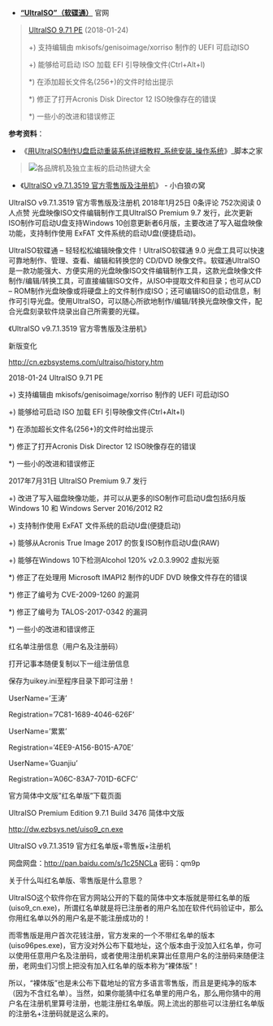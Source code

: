 ﻿- [**“UltraISO”（软碟通）**](https://cn.ezbsystems.com/) 官网

>  [UltraISO 9.71 PE](http://cn.ezbsystems.com/ultraiso/download.htm) (2018-01-24)  	　 	
> 
> 
> +) 支持编辑由 mkisofs/genisoimage/xorriso 制作的 UEFI 可启动ISO
> 
> +) 能够给可启动 ISO 加载 EFI 引导映像文件(Ctrl+Alt+I)
> 
> *) 在添加超长文件名(256+)的文件时给出提示
> 
> *) 修正了打开Acronis Disk Director 12 ISO映像存在的错误
> 
> *) 一些小的改进和错误修正

**参考资料**：

- 《[用UltraISO制作U盘启动重装系统详细教程_系统安装_操作系统](https://www.jb51.net/os/526190.html)》_脚本之家

>  <img src='https://files.jb51.net/file_images/article/201701/2017011123405096.jpg' alt='各品牌机及独立主板的启动热键大全'/>
 
- 《[UltraISO v9.7.1.3519 官方零售版及注册机](https://whitewolf.space/ultraiso-key/)》 - 小白狼の窝

UltraISO v9.7.1.3519 官方零售版及注册机
 2018年1月25日	 0条评论  752次阅读  0人点赞
光盘映像ISO文件编辑制作工具UltraISO Premium 9.7 发行，此次更新ISO制作可启动U盘支持Windows 10创意更新者6月版，主要改进了写入磁盘映像功能，支持制作使用 ExFAT 文件系统的启动U盘(便捷启动)。

UltraISO软碟通 – 轻轻松松编辑映像文件！UltraISO软碟通 9.0 光盘工具可以快速可靠地制作、管理、查看、编辑和转换您的 CD/DVD 映像文件。软碟通UltraISO是一款功能强大、方便实用的光盘映像ISO文件编辑制作工具，这款光盘映像文件制作/编辑/转换工具，可直接编辑ISO文件，从ISO中提取文件和目录；也可从CD – ROM制作光盘映像或将硬盘上的文件制作成ISO；还可编辑ISO的启动信息，制作可引导光盘。使用UltraISO，可以随心所欲地制作/编辑/转换光盘映像文件，配合光盘刻录软件烧录出自己所需要的光碟。

《UltraISO v9.7.1.3519 官方零售版及注册机》

新版变化

http://cn.ezbsystems.com/ultraiso/history.htm 


2018-01-24 UltraISO 9.71 PE

+) 支持编辑由 mkisofs/genisoimage/xorriso 制作的 UEFI 可启动ISO

+) 能够给可启动 ISO 加载 EFI 引导映像文件(Ctrl+Alt+I)

*) 在添加超长文件名(256+)的文件时给出提示

*) 修正了打开Acronis Disk Director 12 ISO映像存在的错误

*) 一些小的改进和错误修正

2017年7月31日 UltraISO Premium 9.7 发行

+) 改进了写入磁盘映像功能，并可以从更多的ISO制作可启动U盘包括6月版Windows 10 和 Windows Server 2016/2012 R2

+) 支持制作使用 ExFAT 文件系统的启动U盘(便捷启动)

+) 能够从Acronis True Image 2017 的恢复ISO制作启动U盘(RAW)

+) 能够在Windows 10下检测Alcohol 120% v2.0.3.9902 虚拟光驱

*) 修正了在处理用 Microsoft IMAPI2 制作的UDF DVD 映像文件存在的错误

*) 修正了编号为 CVE-2009-1260 的漏洞

*) 修正了编号为 TALOS-2017-0342 的漏洞

*) 一些小的改进和错误修正

红名单注册信息（用户名及注册码）

打开记事本随便复制以下一组注册信息

保存为uikey.ini至程序目录下即可注册！

UserName=’王涛’

Registration=’7C81-1689-4046-626F’

UserName=’累累’

Registration=’4EE9-A156-B015-A70E’

UserName=’Guanjiu’

Registration=’A06C-83A7-701D-6CFC’  

官方简体中文版”红名单版”下载页面

UltraISO Premium Edition 9.7.1 Build 3476 简体中文版

http://dw.ezbsys.net/uiso9_cn.exe

UltraISO v9.7.1.3519 官方红名单版+零售版+注册机

网盘网盘：http://pan.baidu.com/s/1c25NCLa 密码：qm9p

关于什么叫红名单版、零售版是什么意思？

UltraISO这个软件你在官方网站公开的下载的简体中文本版就是带红名单的版(uiso9_cn.exe)，所谓红名单就是将已注册者的用户名加在软件代码验证中，那么你用红名单以外的用户名是不能注册成功的！

而零售版是用户首次花钱注册，官方发来的一个不带红名单的版本(uiso96pes.exe)，官方没对外公布下载地址，这个版本由于没加入红名单，你可以使用任意用户名及注册码，或者使用注册机来算出任意用户名的注册码来随便注册，老网虫们习惯上把没有加入红名单的版本称为“裸体版”！

所以，“裸体版”也是未公布下载地址的官方多语言零售版，而且是更纯净的版本（因为不含红名单）。当然，如果你能猜中红名单里的用户名，那么用你猜中的用户名在注册机里算号注册，也能注册红名单版。网上流出的那些可以注册红名单版的注册名+注册码就是这么来的。


